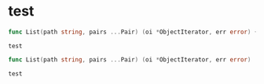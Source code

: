 # test

```go
func List(path string, pairs ...Pair) (oi *ObjectIterator, err error) {}
```


`test`



```go
func List(path string, pairs ...Pair) (oi *ObjectIterator, err error)
```


`test`

